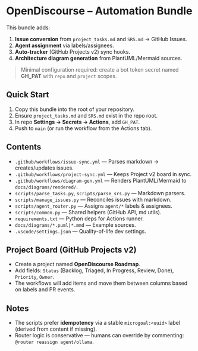 
# OpenDiscourse – Automation Bundle

This bundle adds:
1) **Issue conversion** from `project_tasks.md` and `SRS.md` → GitHub Issues.
2) **Agent assignment** via labels/assignees.
3) **Auto-tracker** (GitHub Projects v2) sync hooks.
4) **Architecture diagram generation** from PlantUML/Mermaid sources.

> Minimal configuration required: create a bot token secret named **GH_PAT** with `repo` and `project` scopes.

## Quick Start
1. Copy this bundle into the root of your repository.
2. Ensure `project_tasks.md` and `SRS.md` exist in the repo root.
3. In repo **Settings → Secrets → Actions**, add `GH_PAT`.
4. Push to `main` (or run the workflow from the Actions tab).

## Contents
- `.github/workflows/issue-sync.yml` — Parses markdown → creates/updates issues.
- `.github/workflows/project-sync.yml` — Keeps Project v2 board in sync.
- `.github/workflows/diagram-gen.yml` — Renders PlantUML/Mermaid to `docs/diagrams/rendered/`.
- `scripts/parse_tasks.py`, `scripts/parse_srs.py` — Markdown parsers.
- `scripts/manage_issues.py` — Reconciles issues with markdown.
- `scripts/agent_router.py` — Assigns `agent/*` labels & assignees.
- `scripts/common.py` — Shared helpers (GitHub API, md utils).
- `requirements.txt` — Python deps for Actions runner.
- `docs/diagrams/*.puml|*.mmd` — Example sources.
- `.vscode/settings.json` — Quality-of-life dev settings.

## Project Board (GitHub Projects v2)
- Create a project named **OpenDiscourse Roadmap**.
- Add fields: `Status` (Backlog, Triaged, In Progress, Review, Done), `Priority`, `Owner`.
- The workflows will add items and move them between columns based on labels and PR events.

## Notes
- The scripts prefer **idempotency** via a stable `microgoal:<uuid>` label (derived from content if missing).
- Router logic is conservative — humans can override by commenting: `@router reassign agent/ollama`.
